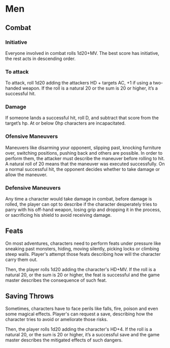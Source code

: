 # Men

## Combat

### Initiative
Everyone involved in combat rolls 1d20+MV. The best score has initiative, the rest acts in descending order.

### To attack
To attack, roll 1d20 adding the attackers HD + targets AC, +1 if using a two-handed weapon. If the roll is a natural 20 or the sum is 20 or higher, it’s a successful hit.

### Damage
If someone lands a successful hit, roll D, and subtract that score from the target’s hp.
At or below 0hp characters are incapacitated.

### Ofensive Maneuvers
Maneuvers like disarming your opponent, slipping past, knocking furniture over, switching positions, pushing back and others are possible.
In order to perform them, the attacker must describe the maneuver before rolling to hit.
A natural roll of 20 means that the maneuver was executed successfully. 
On a normal successful hit, the opponent decides whether to take damage or allow the maneuver.

### Defensive Maneuvers 
Any time a character would take damage in combat, before damage is rolled, the player can opt to describe if the character desperately tries to parry with his off-hand weapon, losing grip and dropping it in the process, or sacrificing his shield to avoid receiving damage.


## Feats
On most adventures, characters need to perform feats under pressure like sneaking past monsters, hiding, moving silently, picking locks or climbing steep walls. Player's attempt those feats describing how will the character carry them out.  

Then, the player rolls 1d20 adding the character's HD+MV. If the roll is a natural 20, or the sum is 20 or higher, the feat is successful and the game master describes the consequence of such feat. 


## Saving Throws
Sometimes, characters have to face perils like falls, fire, poison and even some magical effects. Player's can request a save, describing how the character tries to avoid or ameliorate those risks.

Then, the player rolls 1d20 adding the character's HD+4. If the roll is a natural 20, or the sum is 20 or higher, it’s a successful save and the game master describes the mitigated effects of such dangers.




